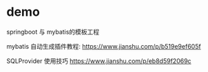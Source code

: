 # demo 
springboot 与 mybatis的模板工程

mybatis 自动生成插件教程:
https://www.jianshu.com/p/b519e9ef605f

SQLProvider 使用技巧
https://www.jianshu.com/p/eb8d59f2069c
